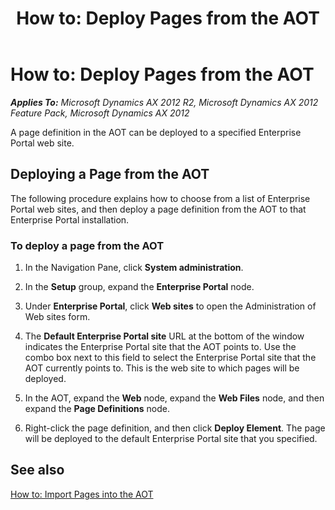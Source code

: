 ﻿---
title: 'How to: Deploy Pages from the AOT'
TOCTitle: 'How to: Deploy Pages from the AOT'
ms:assetid: cdd868f1-245e-487d-b029-8ae197ff8952
ms:mtpsurl: https://msdn.microsoft.com/en-us/library/Cc576079(v=AX.60)
ms:contentKeyID: 35246142
ms.date: 11/07/2012
mtps_version: v=AX.60
---

# How to: Deploy Pages from the AOT 


_**Applies To:** Microsoft Dynamics AX 2012 R2, Microsoft Dynamics AX 2012 Feature Pack, Microsoft Dynamics AX 2012_

A page definition in the AOT can be deployed to a specified Enterprise Portal web site.

## Deploying a Page from the AOT

The following procedure explains how to choose from a list of Enterprise Portal web sites, and then deploy a page definition from the AOT to that Enterprise Portal installation.

### To deploy a page from the AOT

1.  In the Navigation Pane, click **System administration**.

2.  In the **Setup** group, expand the **Enterprise Portal** node.

3.  Under **Enterprise Portal**, click **Web sites** to open the Administration of Web sites form.

4.  The **Default Enterprise Portal site** URL at the bottom of the window indicates the Enterprise Portal site that the AOT points to. Use the combo box next to this field to select the Enterprise Portal site that the AOT currently points to. This is the web site to which pages will be deployed.

5.  In the AOT, expand the **Web** node, expand the **Web Files** node, and then expand the **Page Definitions** node.

6.  Right-click the page definition, and then click **Deploy Element**. The page will be deployed to the default Enterprise Portal site that you specified.

## See also

[How to: Import Pages into the AOT](how-to-import-pages-into-the-aot.md)

